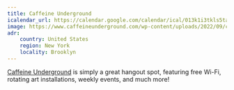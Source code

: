 ```yaml
---
title: Caffeine Underground
icalendar_url: https://calendar.google.com/calendar/ical/013k1i3tkls5tas280vio8cfm4%40group.calendar.google.com/public/basic.ics
image: https://www.caffeineunderground.com/wp-content/uploads/2022/09/cropped-TCUlogo_header-1.png
adr:
    country: United States
    region: New York
    locality: Brooklyn
---
```


[Caffeine Underground](https://www.caffeineunderground.com/) is simply a great hangout spot, featuring free Wi-Fi, rotating art installations, weekly events, and much more!
